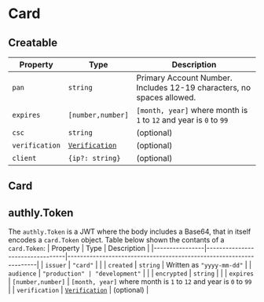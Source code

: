 # Card

## Creatable
| Property       | Type                              | Description                                                           |
|----------------|-----------------------------------|-----------------------------------------------------------------------|
| `pan`          | `string`                          | Primary Account Number. Includes 12-19 characters, no spaces allowed. |
| `expires`      | `[number,number]`                 | `[month, year]` where month is `1` to `12` and year is `0` to `99`    |
| `csc`          | `string`                          | (optional)                                                            |
| `verification` | [`Verification`](../verification) | (optional)                                                            |
| `client`       | `{ip?: string}`                   | (optional)                                                            |

## Card






## authly.Token
The `authly.Token` is a JWT where the body includes a Base64, that in itself encodes a `card.Token` object.
Table below shown the contants of a `card.Token`:
| Property       | Type                            | Description                                                        |
|----------------|---------------------------------|--------------------------------------------------------------------|
| `issuer`       | `"card"`                        |                                                                    |
| `created`      | `string`                        | Written as `"yyyy-mm-dd"`                                          |
| `audience`     | `"production" | "development"`  |                                                                    |
| `encrypted`    | `string`                        |                                                                    |
| `expires`      | `[number,number]`               | `[month, year]` where month is `1` to `12` and year is `0` to `99` |
| `verification` | [`Verification`](#verification) | (optional)                                                         |